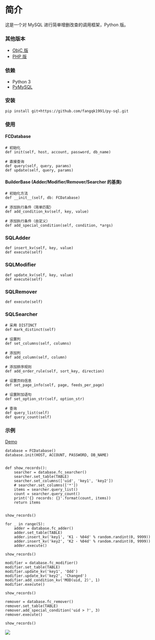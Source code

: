 # 简介
这是一个对 MySQL 进行简单增删改查的调用框架，Python 版。

### 其他版本
* [ObjC 版](https://github.com/fangqk1991/iOS-SQL)
* [PHP 版](https://github.com/fangqk1991/php-sql)

### 依赖
* Python 3
* [PyMySQL](https://github.com/PyMySQL/PyMySQL)

### 安装
```
pip install git+https://github.com/fangqk1991/py-sql.git
```

### 使用
#### FCDatabase
```
# 初始化
def init(self, host, account, password, db_name)

# 直接查询
def query(self, query, params)
def update(self, query, params)
```

#### BuilderBase (Adder/Modifier/Remover/Searcher 的基类)
```
# 初始化方法
def __init__(self, db: FCDatabase)

# 添加执行条件（简单匹配）
def add_condition_kv(self, key, value)

# 添加执行条件（自定义）
def add_special_condition(self, condition, *args)
```

### SQLAdder
```
def insert_kv(self, key, value)
def execute(self)
```

### SQLModifier
```
def update_kv(self, key, value)
def execute(self)
```

### SQLRemover
```
def execute(self)
```

### SQLSearcher
```
# 采用 DISTINCT
def mark_distinct(self)

# 设置列
def set_columns(self, columns)

# 添加列
def add_column(self, column)

# 添加排序规则
def add_order_rule(self, sort_key, direction)

# 设置页码信息
def set_page_info(self, page, feeds_per_page)

# 设置附加语句
def set_option_str(self, option_str)

# 查询
def query_list(self)
def query_count(self)
```

### 示例
[Demo](https://github.com/fangqk1991/py-sql/tree/master/demos/sql-demo.py)

```
database = FCDatabase()
database.init(HOST, ACCOUNT, PASSWORD, DB_NAME)


def show_records():
    searcher = database.fc_searcher()
    searcher.set_table(TABLE)
    searcher.set_columns(['uid', 'key1', 'key2'])
    # searcher.set_columns(['*'])
    items = searcher.query_list()
    count = searcher.query_count()
    print('{} records: {}'.format(count, items))
    return items


show_records()

for _ in range(5):
    adder = database.fc_adder()
    adder.set_table(TABLE)
    adder.insert_kv('key1', 'K1 - %04d' % random.randint(0, 9999))
    adder.insert_kv('key2', 'K2 - %04d' % random.randint(0, 9999))
    adder.execute()

show_records()

modifier = database.fc_modifier()
modifier.set_table(TABLE)
modifier.update_kv('key1', 'Odd')
modifier.update_kv('key2', 'Changed')
modifier.add_condition_kv('MOD(uid, 2)', 1)
modifier.execute()

show_records()

remover = database.fc_remover()
remover.set_table(TABLE)
remover.add_special_condition('uid > ?', 3)
remover.execute()

show_records()
```

![](https://image.fangqk.com/2019-01-19/py-sql-demo.jpg)
